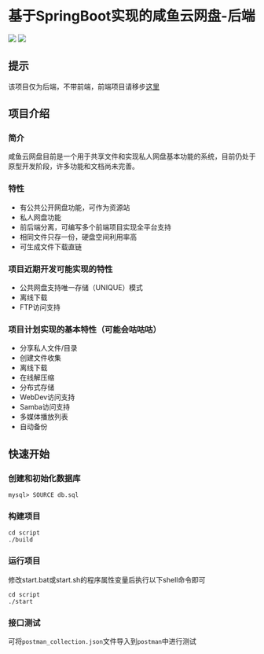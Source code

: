 # 基于SpringBoot实现的咸鱼云网盘-后端
![](https://img.shields.io/badge/SpringBoot-2.4-green.svg)
![](https://img.shields.io/badge/Java->=1.8-green.svg)

## 提示 
该项目仅为后端，不带前端，前端项目请移步[这里](https://gitee.com/xiaotao233/saltedfishcloud-frontend)

## 项目介绍
### 简介
咸鱼云网盘目前是一个用于共享文件和实现私人网盘基本功能的系统，目前仍处于原型开发阶段，许多功能和文档尚未完善。  
### 特性  
- 有公共公开网盘功能，可作为资源站
- 私人网盘功能
- 前后端分离，可编写多个前端项目实现全平台支持
- 相同文件只存一份，硬盘空间利用率高
- 可生成文件下载直链  
### 项目近期开发可能实现的特性  
- 公共网盘支持唯一存储（UNIQUE）模式
- 离线下载
- FTP访问支持

### 项目计划实现的基本特性（可能会咕咕咕）
- 分享私人文件/目录
- 创建文件收集
- 离线下载
- 在线解压缩
- 分布式存储
- WebDev访问支持
- Samba访问支持
- 多媒体播放列表
- 自动备份

## 快速开始    

### 创建和初始化数据库
```
mysql> SOURCE db.sql
```

### 构建项目
```shell
cd script
./build
```
### 运行项目
修改start.bat或start.sh的程序属性变量后执行以下shell命令即可
```shell
cd script
./start
```

### 接口测试
可将`postman_collection.json`文件导入到`postman`中进行测试

